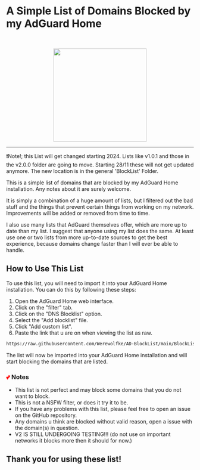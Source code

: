 # A Simple List of Domains Blocked by my AdGuard Home

</p>
<br/>
<p align="center">
<img src="https://github.com/Werewolfke/AD-BlockList/assets/104201837/aef539ad-c25d-48d2-af6a-19da130760b2" width="250px" height="250px">
</p>
<hr/>

❗Note!; this List will get changed starting 2024. Lists like v1.0.1 and those in the v2.0.0 folder are going to move.
Starting 28/11 these will not get updated anymore.
The new location is in the general 'BlockList' Folder.

This is a simple list of domains that are blocked by my AdGuard Home installation. Any notes about it are surely welcome.

It is simply a combination of a huge amount of lists, but I filtered out the bad stuff and the things that prevent certain things from working on my network. Improvements will be added or removed from time to time.

I also use many lists that AdGuard themselves offer, which are more up to date than my list. I suggest that anyone using my list does the same. At least use one or two lists from more up-to-date sources to get the best experience, because domains change faster than I will ever be able to handle.

## How to Use This List

To use this list, you will need to import it into your AdGuard Home installation. You can do this by following these steps:

1. Open the AdGuard Home web interface.
2. Click on the "filter" tab.
3. Click on the "DNS Blocklist" option.
4. Select the "Add blocklist" file.
5. Click "Add custom list".
6. Paste the link that u are on when viewing the list as raw.
```sh
https://raw.githubusercontent.com/Werewolfke/AD-BlockList/main/BlockList/BlockList_V1.txt
```
The list will now be imported into your AdGuard Home installation and will start blocking the domains that are listed.

<h3><span style="color:red;">&#x1f495;</span> Notes</h3>


* This list is not perfect and may block some domains that you do not want to block.
* This is not a NSFW filter, or does it try it to be.
* If you have any problems with this list, please feel free to open an issue on the GitHub repository.
* Any domains u think are blocked without valid reason, open a issue with the domain(s) in question.
* V2 IS STILL UNDERGOING TESTING!!! (do not use on important networks it blocks more then it should for now.)

## Thank you for using these list!
